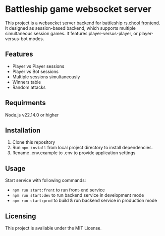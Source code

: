# Battleship game websocket server

This project is a websocket server backend for [battleship rs.chool frontend](https://github.com/rolling-scopes-school/websockets-ui).
It designed as session-based backend, which supports multiple simultaneous session games. It features player-versus-player, or player-versus-bot modes.

## Features

 - Player vs Player sessions
 - Player vs Bot sessions
 - Multiple sessions simultaneously
 - Winners table
 - Random attacks

## Requirments

Node.js v22.14.0 or higher

## Installation

1. Clone this repository
2. Run `npm install` from local project directory to install dependencies.
3. Rename .env.example to .env to provide application settings

## Usage

Start service with following commands:
- `npm run start:front` to run front-end service
- `npm run start:dev` to run backend service in development mode
- `npm run start:prod` to build & run backend service in production mode

## Licensing

This project is available under the MIT License.
